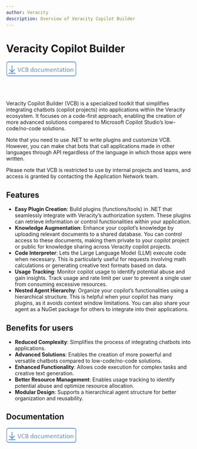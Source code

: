 ```yaml
---
author: Veracity
description: Overview of Veracity Copilot Builder
---
```


# Veracity Copilot Builder
<a href="https://veracitycdnprod.blob.core.windows.net/developer/veracitystatic/vcb/Veracity%20Copilot%20Builder%20documentation.pdf" download>
    <img src="assets/vcbbutton.png" alt="Veracity Copilot Builder documentation" height="40">
  </a>

  <br></br>

Veracity Copilot Builder (VCB) is a specialized toolkit that simplifies integrating chatbots (copilot projects) into applications within the Veracity ecosystem. It focuses on a code-first approach, enabling the creation of more advanced solutions compared to Microsoft Copilot Studio’s low-code/no-code solutions.

Note that you need to use .NET to write plugins and customize VCB. However, you can make chat bots that call applications made in other languages through API regardless of the language in which those apps were written.

Please note that VCB is restricted to use by internal projects and teams, and access is granted by contacting the Application Network team.

## Features
* **Easy Plugin Creation**: Build plugins (functions/tools) in .NET that seamlessly integrate with Veracity’s authorization system. These plugins can retrieve information or control functionalities within your application.
* **Knowledge Augmentation**: Enhance your copilot’s knowledge by uploading relevant documents to a shared database. You can control access to these documents, making them private to your copilot project or public for knowledge sharing across Veracity copilot projects.
* **Code Interpreter**: Lets the Large Language Model (LLM) execute code when necessary. This is particularly useful for requests involving math calculations or generating creative text formats based on data. 
* **Usage Tracking**: Monitor copilot usage to identify potential abuse and gain insights. Track usage and rate limit per user to prevent a single user from consuming excessive resources.
* **Nested Agent Hierarchy**: Organize your copilot’s functionalities using a hierarchical structure. This is helpful when your copilot has many plugins, as it avoids context window limitations. You can also share your agent as a NuGet package for others to integrate into their applications.

## Benefits for users
* **Reduced Complexity**: Simplifies the process of integrating chatbots into applications.
* **Advanced Solutions**: Enables the creation of more powerful and versatile chatbots compared to low-code/no-code solutions.
* **Enhanced Functionality**: Allows code execution for complex tasks and creative text generation.
* **Better Resource Management**: Enables usage tracking to identify potential abuse and optimize resource allocation.
* **Modular Design**: Supports a hierarchical agent structure for better organization and reusability.

## Documentation
<a href="https://veracitycdnprod.blob.core.windows.net/developer/veracitystatic/vcb/Veracity%20Copilot%20Builder%20documentation.pdf" download>
    <img src="assets/vcbbutton.png" alt="Veracity Copilot Builder documentation" height="40">
  </a>
